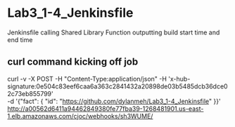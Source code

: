 # Lab3_1-4_Jenkinsfile
Jenkinsfile calling Shared Library Function outputting build start time and end time



## curl command kicking off job

curl -v -X POST -H "Content-Type:application/json" -H 'x-hub-signature:0e504c83eef6caa6a363c2841432a20898de03b5485dcb36dce02c73eb855799' \
-d '{"fact": { "id": "https://github.com/dylanmeh/Lab3_1-4_Jenkinsfile" }}' \
http://a00562d6411a94462849380fe77fba39-1268481901.us-east-1.elb.amazonaws.com/cjoc/webhooks/sh3WUME/

